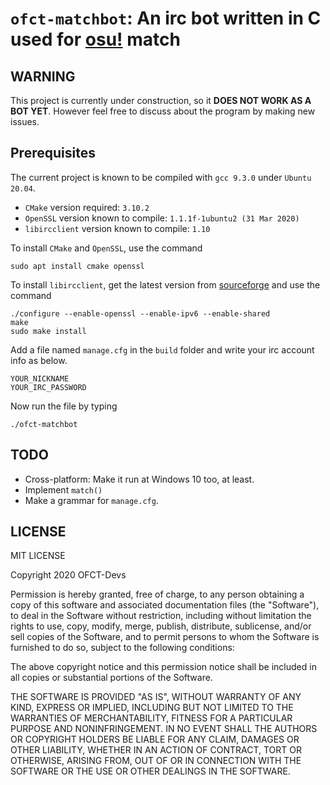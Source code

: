 # `ofct-matchbot`: An irc bot written in C used for [osu!](https://osu.ppy.sh/home) match

## WARNING
This project is currently under construction, so it **DOES NOT WORK AS A BOT YET**. However feel free to discuss about the program by making new issues.

## Prerequisites
The current project is known to be compiled with `gcc 9.3.0` under `Ubuntu 20.04`.
- `CMake` version required: `3.10.2`
- `OpenSSL` version known to compile: `1.1.1f-1ubuntu2 (31 Mar 2020)`
- `libircclient` version known to compile: `1.10`

To install `CMake` and `OpenSSL`, use the command
```shell script
sudo apt install cmake openssl
```

To install `libircclient`, get the latest version from
[sourceforge](https://sourceforge.net/projects/libircclient)
and use the command
```shell script
./configure --enable-openssl --enable-ipv6 --enable-shared
make
sudo make install
```

Add a file named `manage.cfg` in the `build` folder and write your irc account info as below.
```text
YOUR_NICKNAME
YOUR_IRC_PASSWORD
```

Now run the file by typing
```shell
./ofct-matchbot
```

## TODO
- Cross-platform: Make it run at Windows 10 too, at least.
- Implement `match()`
- Make a grammar for `manage.cfg`.

## LICENSE
MIT LICENSE

Copyright 2020 OFCT-Devs

Permission is hereby granted, free of charge, to any person obtaining a copy of this software and associated documentation files (the "Software"), to deal in the Software without restriction, including without limitation the rights to use, copy, modify, merge, publish, distribute, sublicense, and/or sell copies of the Software, and to permit persons to whom the Software is furnished to do so, subject to the following conditions:

The above copyright notice and this permission notice shall be included in all copies or substantial portions of the Software.

THE SOFTWARE IS PROVIDED "AS IS", WITHOUT WARRANTY OF ANY KIND, EXPRESS OR IMPLIED, INCLUDING BUT NOT LIMITED TO THE WARRANTIES OF MERCHANTABILITY, FITNESS FOR A PARTICULAR PURPOSE AND NONINFRINGEMENT. IN NO EVENT SHALL THE AUTHORS OR COPYRIGHT HOLDERS BE LIABLE FOR ANY CLAIM, DAMAGES OR OTHER LIABILITY, WHETHER IN AN ACTION OF CONTRACT, TORT OR OTHERWISE, ARISING FROM, OUT OF OR IN CONNECTION WITH THE SOFTWARE OR THE USE OR OTHER DEALINGS IN THE SOFTWARE.